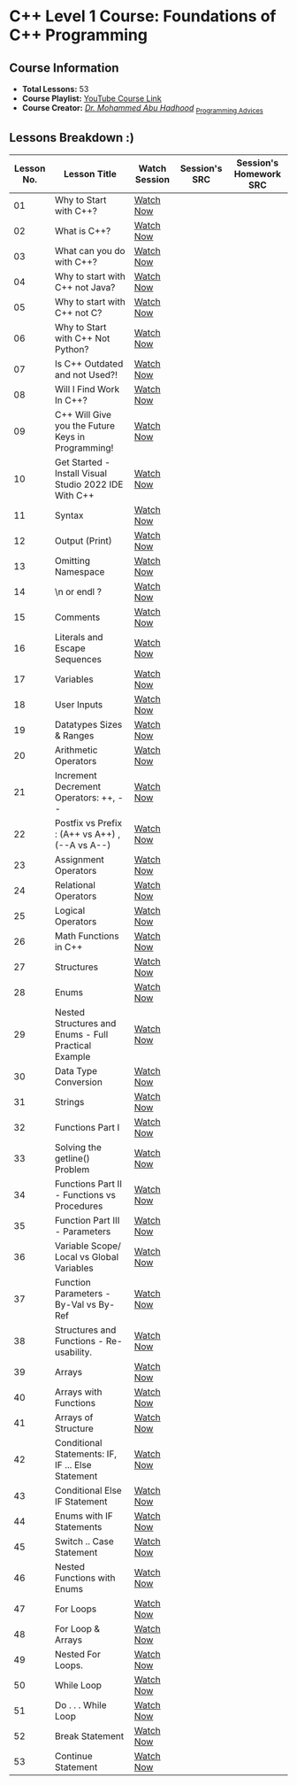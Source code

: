# **C++ Level 1 Course: Foundations of C++ Programming**

## **Course Information**
- **Total Lessons:** 53
- **Course Playlist:** [YouTube Course Link](https://www.youtube.com/playlist?list=PL3X--QIIK-OFIRbOHbOXbcfSAvw198lUy)
- **Course Creator:** *[Dr. Mohammed Abu Hadhood](https://jo.linkedin.com/in/abuhadhoud)* <sub>[Programming Advices](https://www.ProgrammingAdvices.com)</sub>

## **Lessons Breakdown :)**

| **Lesson No.** | **Lesson Title** | **Watch Session** | **Session's SRC** | **Session's Homework SRC** |
|--------------|----------------------------|----------------------------|---------|------------|
| 01 | Why to Start with C++? | [Watch Now](https://youtube.com/watch?v=4VepZmDa8Ic) |
| 02 | What is C++? | [Watch Now](https://youtube.com/watch?v=wr8A8i8vlBQ) |
| 03 | What can you do with C++? | [Watch Now](https://youtube.com/watch?v=ZczjYLPTrpc) |
| 04 | Why to start with C++ not Java? | [Watch Now](https://youtube.com/watch?v=7T4WXJa2bxM) |
| 05 | Why to start with C++ not C? | [Watch Now](https://youtube.com/watch?v=eP5F7dzZ2lg) |
| 06 | Why to Start with C++ Not Python? | [Watch Now](https://youtube.com/watch?v=VGs5VDWWb3Q) |
| 07 | Is C++ Outdated and not Used?! | [Watch Now](https://youtube.com/watch?v=811NJSnQvng) |
| 08 | Will I Find Work In C++? | [Watch Now](https://youtube.com/watch?v=NQyAzxp6bzs) |
| 09 | C++ Will Give you the Future Keys in Programming! | [Watch Now](https://youtube.com/watch?v=on7z9pg5Mbg) |
| 10 | Get Started - Install Visual Studio 2022 IDE With C++ | [Watch Now](https://youtube.com/watch?v=oG62eWTIAdc) |
| 11 | Syntax | [Watch Now](https://youtube.com/watch?v=pGWsxn1_oDw) |
| 12 | Output (Print) | [Watch Now](https://youtube.com/watch?v=NZETIeuns-w) |
| 13 | Omitting Namespace | [Watch Now](https://youtube.com/watch?v=BBdQe1LzXZQ) |
| 14 | \n or endl ? | [Watch Now](https://youtube.com/watch?v=_hLyxy_1Wb4) |
| 15 | Comments | [Watch Now](https://youtube.com/watch?v=0FesFaUCUuA) |
| 16 | Literals and Escape Sequences | [Watch Now](https://youtube.com/watch?v=HNyFT9-glnk) |
| 17 | Variables | [Watch Now](https://youtube.com/watch?v=P97SYFJfbCc) |
| 18 | User Inputs | [Watch Now](https://youtube.com/watch?v=hCQogJSWXbY) |
| 19 | Datatypes Sizes & Ranges | [Watch Now](https://youtube.com/watch?v=90Mlgpr4L4c) |
| 20 | Arithmetic Operators | [Watch Now](https://youtube.com/watch?v=QQpYEMucN5k) |
| 21 | Increment Decrement Operators: ++, -- | [Watch Now](https://youtube.com/watch?v=Hh_nyCKRY3k) |
| 22 | Postfix vs Prefix : (A++ vs A++)  , (--A vs A--) | [Watch Now](https://youtube.com/watch?v=yW2wdi0fMFE) |
| 23 | Assignment Operators | [Watch Now](https://youtube.com/watch?v=GnMQrBqK6nw) |
| 24 | Relational Operators | [Watch Now](https://youtube.com/watch?v=QhtwPGX8jRM) |
| 25 | Logical Operators | [Watch Now](https://youtube.com/watch?v=_yjaNl9Chdk) |
| 26 | Math Functions in C++ | [Watch Now](https://youtube.com/watch?v=GCo-7JTTtpw) |
| 27 | Structures | [Watch Now](https://youtube.com/watch?v=exbALct0ZFA) |
| 28 | Enums | [Watch Now](https://youtube.com/watch?v=a7_k9cBfz8I) |
| 29 | Nested Structures and Enums - Full Practical Example | [Watch Now](https://youtube.com/watch?v=LV2zF4CG-WA) |
| 30 | Data Type Conversion | [Watch Now](https://youtube.com/watch?v=ErJd-vX1ytc) |
| 31 | Strings | [Watch Now](https://youtube.com/watch?v=NzB-s4TxWss) |
| 32 | Functions Part I | [Watch Now](https://youtube.com/watch?v=LdANP4iuQxQ) |
| 33 | Solving the getline() Problem | [Watch Now](https://youtube.com/watch?v=kGcRQfr6DMc) |
| 34 | Functions Part II - Functions vs Procedures | [Watch Now](https://youtube.com/watch?v=zoC1pQq87dc) |
| 35 | Function Part III - Parameters | [Watch Now](https://youtube.com/watch?v=g6eNyuGurd8) |
| 36 | Variable Scope/ Local vs Global Variables | [Watch Now](https://youtube.com/watch?v=bNpiEh4Zi38) |
| 37 | Function Parameters - By-Val vs By-Ref | [Watch Now](https://youtube.com/watch?v=7Ne5sZiI5Jw) |
| 38 | Structures and Functions - Re-usability. | [Watch Now](https://youtube.com/watch?v=eBDwY1gvOPU) |
| 39 | Arrays | [Watch Now](https://youtube.com/watch?v=d2AYhM6LB1o) |
| 40 | Arrays with Functions | [Watch Now](https://youtube.com/watch?v=sUXVVP6Hfk0) |
| 41 | Arrays of Structure | [Watch Now](https://youtube.com/watch?v=fKrO5FiMLxw) |
| 42 | Conditional Statements:  IF, IF ... Else Statement | [Watch Now](https://youtube.com/watch?v=3ehONJD7r3g) |
| 43 | Conditional Else IF Statement | [Watch Now](https://youtube.com/watch?v=phE5e9kFs34) |
| 44 | Enums with IF Statements | [Watch Now](https://youtube.com/watch?v=QaTbIwTByo4) |
| 45 | Switch .. Case Statement | [Watch Now](https://youtube.com/watch?v=9z0yfqcxh8w) |
| 46 | Nested Functions with Enums | [Watch Now](https://youtube.com/watch?v=6N5y9ndDLOs) |
| 47 | For Loops | [Watch Now](https://youtube.com/watch?v=xr4NQADNbQc) |
| 48 | For Loop & Arrays | [Watch Now](https://youtube.com/watch?v=Sq1hLzNdyeQ) |
| 49 | Nested  For Loops. | [Watch Now](https://youtube.com/watch?v=if9Iq4WTkVU) |
| 50 | While Loop | [Watch Now](https://youtube.com/watch?v=nUAUg5XIFuI) |
| 51 | Do . . .  While Loop | [Watch Now](https://youtube.com/watch?v=ZpnZs8uRTgI) |
| 52 | Break Statement | [Watch Now](https://youtube.com/watch?v=YBGdc9HrSyo) |
| 53 | Continue Statement | [Watch Now](https://youtube.com/watch?v=hmgK6YNrZE4) |
